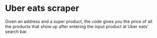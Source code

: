 # Uber eats scraper
 Given an address and a super product, the code gives you the price of all the products that show up after entering the input product at Uber eats' search bar.
